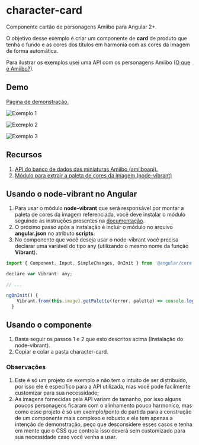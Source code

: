 # character-card

Componente cartão de personagens Amiibo para Angular 2+.

O objetivo desse exemplo é criar um componente de **card** de produto que tenha o fundo e as cores dos títulos em harmonia com as cores da imagem de forma automática.

Para ilustrar os exemplos usei uma API com os personagens Amiibo ([O que é Amiibo?](https://en.wikipedia.org/wiki/Amiibo)).


## Demo

[Página de demonstração.](https://vicentecalfo.github.io/character-card/dist/character-card/)

![Exemplo 1](https://vicentecalfo.github.io/character-card/dist/character-card/assets/sample_1.png)

![Exemplo 2](https://vicentecalfo.github.io/character-card/dist/character-card/assets/sample_2.png)

![Exemplo 3](https://vicentecalfo.github.io/character-card/dist/character-card/assets/sample_3.png)

## Recursos
1. [API do banco de dados das miniaturas Amiibo (amiiboapi).](https://www.amiiboapi.com/)
2. [Módulo para extrair a paleta de cores da imagem (node-vibrant)](https://github.com/akfish/node-vibrant)

## Usando o node-vibrant no Angular

1. Para usar o módulo **node-vibrant** que será responsável por montar a paleta de cores da imagem referenciada, você deve instalar o módulo seguindo as instruções presentes na [documentação](https://github.com/akfish/node-vibrant).
2. O próximo passo após a instalação é incluir o módulo no arquivo **angular.json** no atributo **scripts**. 
3. No componente que você deseja usar o node-vibrant você precisa declarar uma variável do tipo any (utilizando o mesmo nome da função **Vibrant**). 

```javascript
import { Component, Input, SimpleChanges, OnInit } from '@angular/core';

declare var Vibrant: any;

// ...

ngOnInit() {
    Vibrant.from(this.image).getPalette((error, palette) => console.log(palette));
  }

```

## Usando o componente
1. Basta seguir os passos 1 e 2 que esto descritos acima (Instalação do node-vibrant).
2. Copiar e colar a pasta character-card.

### Observações
1. Este é só um projeto de exemplo e não tem o intuito de ser distribuído, por isso ele é específico para a API utilizada, mas você pode facilmente customizar para sua necessidade;
2. As imagens fornecidas pela API variam de tamanho, por isso alguns poucos personagens ficaram com o alinhamento pouco harmonico, mas como esse projeto é só um exemplo/ponto de partida para a construção de um componente mais complexo e robusto e ele tem apenas a intenção de demonstração, peço que desconsidere esses casos e tenha em mente que o CSS que controla isso deverá sem customizado para sua necessidade caso você venha a usar.
